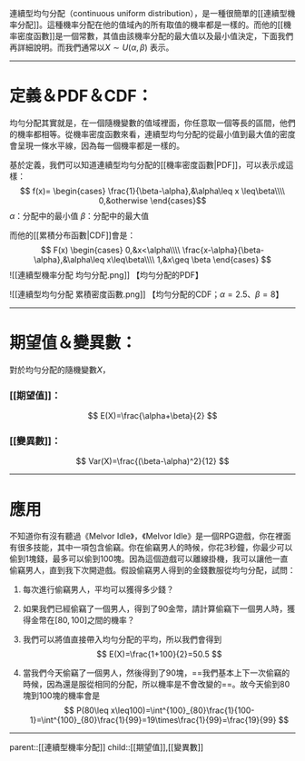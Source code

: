 連續型均勻分配（continuous uniform distribution），是一種很簡單的[[連續型機率分配]]。這種機率分配在他的值域內的所有取值的機率都是一樣的。而他的[[機率密度函數]]是一個常數，其值由該機率分配的最大值以及最小值決定，下面我們再詳細說明。而我們通常以$X\sim U(\alpha,\beta)$ 表示。
- - -
# 定義＆PDF＆CDF：
均勻分配其實就是，在一個隨機變數的值域裡面，你任意取一個等長的區間，他們的機率都相等。從機率密度函數來看，連續型均勻分配的從最小值到最大值的密度會呈現一條水平線，因為每一個機率都是一樣的。

基於定義，我們可以知道連續型均勻分配的[[機率密度函數|PDF]]，可以表示成這樣：
$$
f(x)=
\begin{cases}
\frac{1}{\beta-\alpha},&\alpha\leq x \leq\beta\\\\
0,&otherwise
\end{cases}$$
$\alpha$：分配中的最小值
$\beta$：分配中的最大值

而他的[[累積分布函數|CDF]]會是：
$$
F(x)
\begin{cases}
0,&x<\alpha\\\\
\frac{x-\alpha}{\beta-\alpha},&\alpha\leq x\leq\beta\\\\
1,&x\geq \beta
\end{cases}
$$
![[連續型機率分配 均勻分配.png]]
【均勻分配的PDF】

![[連續型均勻分配 累積密度函數.png]]
【均勻分配的CDF；$\alpha=2.5$、$\beta=8$】
- - -
# 期望值＆變異數：
對於均勻分配的隨機變數$X$，
### [[期望值]]：
$$
E(X)=\frac{\alpha+\beta}{2}
$$
### [[變異數]]：
$$
Var(X)=\frac{(\beta-\alpha)^2}{12}
$$
- - -
# 應用
不知道你有沒有聽過《Melvor Idle》，《Melvor Idle》是一個RPG遊戲，你在裡面有很多技能，其中一項包含偷竊。你在偷竊男人的時候，你花3秒鐘，你最少可以偷到1塊錢，最多可以偷到100塊。因為這個遊戲可以離線掛機，我可以讓他一直偷竊男人，直到我下次開遊戲。假設偷竊男人得到的金錢數服從均勻分配，試問：

1. 每次進行偷竊男人，平均可以獲得多少錢？
2. 如果我們已經偷竊了一個男人，得到了90金幣，請計算偷竊下一個男人時，獲得金幣在$[80,100 ]$之間的機率？

1. 我們可以將值直接帶入均勻分配的平均，所以我們會得到
$$
E(X)=\frac{1+100}{2}=50.5
$$
2. 當我們今天偷竊了一個男人，然後得到了90塊，==我們基本上下一次偷竊的時候，因為還是服從相同的分配，所以機率是不會改變的==。故今天偷到80塊到100塊的機率會是
$$
P(80\leq x\leq100)=\int^{100}_{80}\frac{1}{100-1}=\int^{100}_{80}\frac{1}{99}=19\times\frac{1}{99}=\frac{19}{99}
$$
- - -
parent::[[連續型機率分配]]
child::[[期望值]],[[變異數]]
